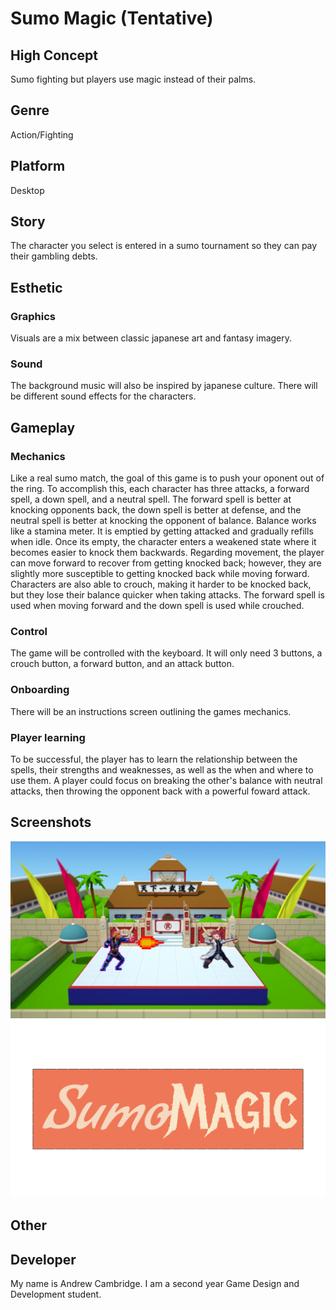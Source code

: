 # Sumo Magic (Tentative)

## High Concept

Sumo fighting but players use magic instead of their palms.

## Genre

Action/Fighting

## Platform

Desktop

## Story

The character you select is entered in a sumo tournament so they can pay their gambling debts.

## Esthetic

### Graphics

Visuals are a mix between classic japanese art and fantasy imagery.

### Sound

The background music will also be inspired by japanese culture. There will be different sound effects for the characters.

## Gameplay

### Mechanics

Like a real sumo match, the goal of this game is to push your oponent out of the ring. To accomplish this, each character has three attacks, a forward spell, a down spell, and a neutral spell. The forward spell is better at knocking opponents back, the down spell is better at defense, and the neutral spell is better at knocking the opponent of balance. Balance works like a stamina meter. It is emptied by getting attacked and gradually refills when idle. Once its empty, the character enters a weakened state where it becomes easier to knock them backwards. Regarding movement, the player can move forward to recover from getting knocked back; however, they are slightly more susceptible to getting knocked back while moving forward. Characters are also able to crouch, making it harder to be knocked back, but they lose their balance quicker when taking attacks. The forward spell is used when moving forward and the down spell is used while crouched.  

### Control

The game will be controlled with the keyboard. It will only need 3 buttons, a crouch button, a forward button, and an attack button.

### Onboarding

There will be an instructions screen outlining the games mechanics.

### Player learning

To be successful, the player has to learn the relationship between the spells, their strengths and weaknesses, as well as the when and where to use them. A player could focus on breaking the other's balance with neutral attacks, then throwing the opponent back with a powerful foward attack.

## Screenshots

<img src="media/examplescreenshot.png" alt="Mockup">
<img src="media/sumomagic.png" alt="Logo">

## Other

## Developer

My name is Andrew Cambridge. I am a second year Game Design and Development student.
